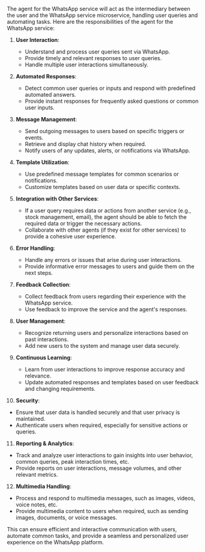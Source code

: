 The agent for the WhatsApp service will act as the intermediary between the user and the WhatsApp service microservice, handling user queries and automating tasks. Here are the responsibilities of the agent for the WhatsApp service:

1. **User Interaction**:
   - Understand and process user queries sent via WhatsApp.
   - Provide timely and relevant responses to user queries.
   - Handle multiple user interactions simultaneously.

2. **Automated Responses**:
   - Detect common user queries or inputs and respond with predefined automated answers.
   - Provide instant responses for frequently asked questions or common user inputs.

3. **Message Management**:
   - Send outgoing messages to users based on specific triggers or events.
   - Retrieve and display chat history when required.
   - Notify users of any updates, alerts, or notifications via WhatsApp.

4. **Template Utilization**:
   - Use predefined message templates for common scenarios or notifications.
   - Customize templates based on user data or specific contexts.

5. **Integration with Other Services**:
   - If a user query requires data or actions from another service (e.g., stock management, email), the agent should be able to fetch the required data or trigger the necessary actions.
   - Collaborate with other agents (if they exist for other services) to provide a cohesive user experience.

6. **Error Handling**:
   - Handle any errors or issues that arise during user interactions.
   - Provide informative error messages to users and guide them on the next steps.

7. **Feedback Collection**:
   - Collect feedback from users regarding their experience with the WhatsApp service.
   - Use feedback to improve the service and the agent's responses.

8. **User Management**:
   - Recognize returning users and personalize interactions based on past interactions.
   - Add new users to the system and manage user data securely.

9. **Continuous Learning**:
   - Learn from user interactions to improve response accuracy and relevance.
   - Update automated responses and templates based on user feedback and changing requirements.

10. **Security**:
   - Ensure that user data is handled securely and that user privacy is maintained.
   - Authenticate users when required, especially for sensitive actions or queries.

11. **Reporting & Analytics**:
   - Track and analyze user interactions to gain insights into user behavior, common queries, peak interaction times, etc.
   - Provide reports on user interactions, message volumes, and other relevant metrics.

12. **Multimedia Handling**:
   - Process and respond to multimedia messages, such as images, videos, voice notes, etc.
   - Provide multimedia content to users when required, such as sending images, documents, or voice messages.

This can ensure efficient and interactive communication with users, automate common tasks, and provide a seamless and personalized user experience on the WhatsApp platform.